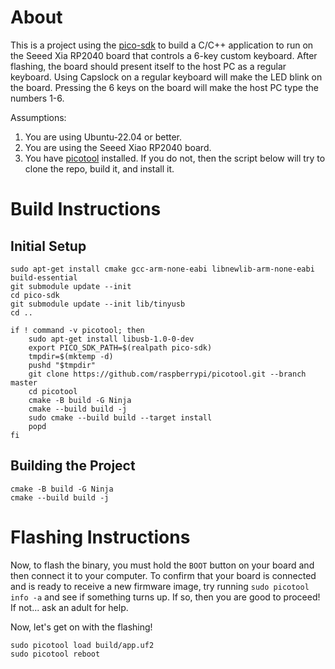 # About
This is a project using the
[pico-sdk](https://github.com/raspberrypi/pico-sdk) to build a C/C++
application to run on the Seeed Xia RP2040 board that controls a 6-key custom keyboard.
After flashing, the board should present itself to the host PC as a regular keyboard.
Using Capslock on a regular keyboard will make the LED blink on the board.
Pressing the 6 keys on the board will make the host PC type the numbers 1-6.

Assumptions:
1. You are using Ubuntu-22.04 or better.
2. You are using the Seeed Xiao RP2040 board.
3. You have [picotool](https://github.com/raspberrypi/picotool) installed.
   If you do not, then the script below will try to clone the repo, build it,
   and install it.

# Build Instructions

## Initial Setup
```shell
sudo apt-get install cmake gcc-arm-none-eabi libnewlib-arm-none-eabi build-essential
git submodule update --init
cd pico-sdk
git submodule update --init lib/tinyusb
cd ..

if ! command -v picotool; then
    sudo apt-get install libusb-1.0-0-dev
    export PICO_SDK_PATH=$(realpath pico-sdk)
    tmpdir=$(mktemp -d)
    pushd "$tmpdir"
    git clone https://github.com/raspberrypi/picotool.git --branch master
    cd picotool
    cmake -B build -G Ninja
    cmake --build build -j
    sudo cmake --build build --target install
    popd
fi
```

## Building the Project
```shell
cmake -B build -G Ninja
cmake --build build -j
```

# Flashing Instructions

Now, to flash the binary, you must hold the `BOOT` button on your board and then
connect it to your computer. To confirm that your board is connected and is ready
to receive a new firmware image, try running `sudo picotool info -a` and see if something
turns up. If so, then you are good to proceed! If not... ask an adult for help.

Now, let's get on with the flashing!

```shell
sudo picotool load build/app.uf2
sudo picotool reboot
```
